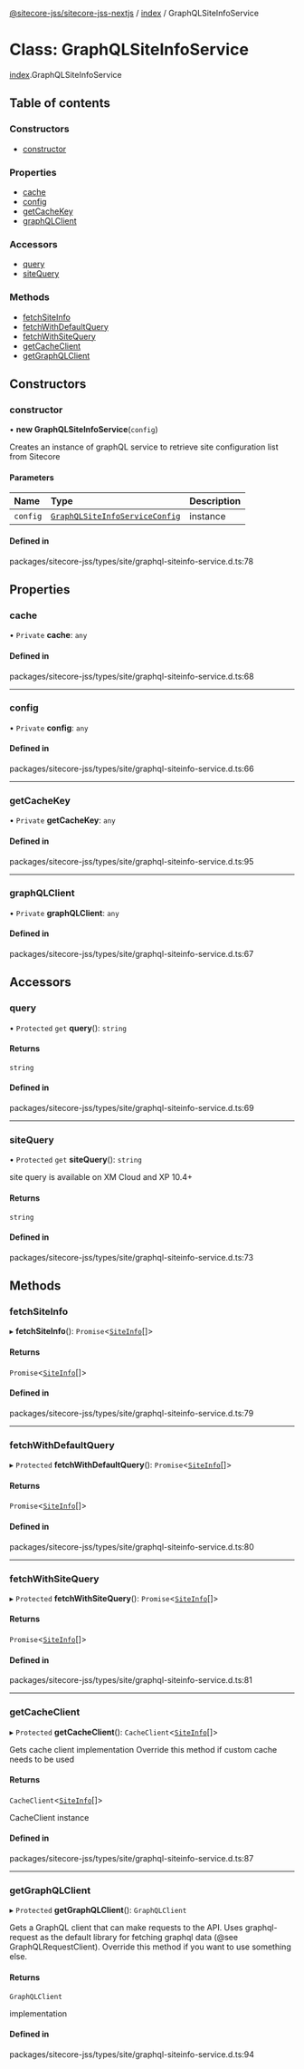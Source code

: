 [@sitecore-jss/sitecore-jss-nextjs](../README.md) / [index](../modules/index.md) / GraphQLSiteInfoService

# Class: GraphQLSiteInfoService

[index](../modules/index.md).GraphQLSiteInfoService

## Table of contents

### Constructors

- [constructor](index.GraphQLSiteInfoService.md#constructor)

### Properties

- [cache](index.GraphQLSiteInfoService.md#cache)
- [config](index.GraphQLSiteInfoService.md#config)
- [getCacheKey](index.GraphQLSiteInfoService.md#getcachekey)
- [graphQLClient](index.GraphQLSiteInfoService.md#graphqlclient)

### Accessors

- [query](index.GraphQLSiteInfoService.md#query)
- [siteQuery](index.GraphQLSiteInfoService.md#sitequery)

### Methods

- [fetchSiteInfo](index.GraphQLSiteInfoService.md#fetchsiteinfo)
- [fetchWithDefaultQuery](index.GraphQLSiteInfoService.md#fetchwithdefaultquery)
- [fetchWithSiteQuery](index.GraphQLSiteInfoService.md#fetchwithsitequery)
- [getCacheClient](index.GraphQLSiteInfoService.md#getcacheclient)
- [getGraphQLClient](index.GraphQLSiteInfoService.md#getgraphqlclient)

## Constructors

### constructor

• **new GraphQLSiteInfoService**(`config`)

Creates an instance of graphQL service to retrieve site configuration list from Sitecore

#### Parameters

| Name | Type | Description |
| :------ | :------ | :------ |
| `config` | [`GraphQLSiteInfoServiceConfig`](../modules/index.md#graphqlsiteinfoserviceconfig) | instance |

#### Defined in

packages/sitecore-jss/types/site/graphql-siteinfo-service.d.ts:78

## Properties

### cache

• `Private` **cache**: `any`

#### Defined in

packages/sitecore-jss/types/site/graphql-siteinfo-service.d.ts:68

___

### config

• `Private` **config**: `any`

#### Defined in

packages/sitecore-jss/types/site/graphql-siteinfo-service.d.ts:66

___

### getCacheKey

• `Private` **getCacheKey**: `any`

#### Defined in

packages/sitecore-jss/types/site/graphql-siteinfo-service.d.ts:95

___

### graphQLClient

• `Private` **graphQLClient**: `any`

#### Defined in

packages/sitecore-jss/types/site/graphql-siteinfo-service.d.ts:67

## Accessors

### query

• `Protected` `get` **query**(): `string`

#### Returns

`string`

#### Defined in

packages/sitecore-jss/types/site/graphql-siteinfo-service.d.ts:69

___

### siteQuery

• `Protected` `get` **siteQuery**(): `string`

site query is available on XM Cloud and XP 10.4+

#### Returns

`string`

#### Defined in

packages/sitecore-jss/types/site/graphql-siteinfo-service.d.ts:73

## Methods

### fetchSiteInfo

▸ **fetchSiteInfo**(): `Promise`\<[`SiteInfo`](../modules/index.md#siteinfo)[]\>

#### Returns

`Promise`\<[`SiteInfo`](../modules/index.md#siteinfo)[]\>

#### Defined in

packages/sitecore-jss/types/site/graphql-siteinfo-service.d.ts:79

___

### fetchWithDefaultQuery

▸ `Protected` **fetchWithDefaultQuery**(): `Promise`\<[`SiteInfo`](../modules/index.md#siteinfo)[]\>

#### Returns

`Promise`\<[`SiteInfo`](../modules/index.md#siteinfo)[]\>

#### Defined in

packages/sitecore-jss/types/site/graphql-siteinfo-service.d.ts:80

___

### fetchWithSiteQuery

▸ `Protected` **fetchWithSiteQuery**(): `Promise`\<[`SiteInfo`](../modules/index.md#siteinfo)[]\>

#### Returns

`Promise`\<[`SiteInfo`](../modules/index.md#siteinfo)[]\>

#### Defined in

packages/sitecore-jss/types/site/graphql-siteinfo-service.d.ts:81

___

### getCacheClient

▸ `Protected` **getCacheClient**(): `CacheClient`\<[`SiteInfo`](../modules/index.md#siteinfo)[]\>

Gets cache client implementation
Override this method if custom cache needs to be used

#### Returns

`CacheClient`\<[`SiteInfo`](../modules/index.md#siteinfo)[]\>

CacheClient instance

#### Defined in

packages/sitecore-jss/types/site/graphql-siteinfo-service.d.ts:87

___

### getGraphQLClient

▸ `Protected` **getGraphQLClient**(): `GraphQLClient`

Gets a GraphQL client that can make requests to the API. Uses graphql-request as the default
library for fetching graphql data (@see GraphQLRequestClient). Override this method if you
want to use something else.

#### Returns

`GraphQLClient`

implementation

#### Defined in

packages/sitecore-jss/types/site/graphql-siteinfo-service.d.ts:94
